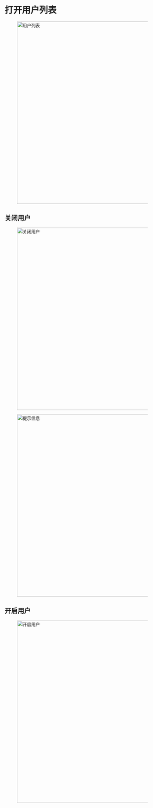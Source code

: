 # 打开用户列表 

<figure>
  <img src='' width="1200px" height="590px" alt="用户列表">
</figure>

## 关闭用户

<figure>
  <img src='' width="1200px" height="590px" alt="关闭用户">
</figure>

<figure>
  <img src='' width="1200px" height="590px" alt="提示信息">
</figure>

## 开启用户

<figure>
  <img src='' width="1200px" height="590px" alt="开启用户">
</figure>
